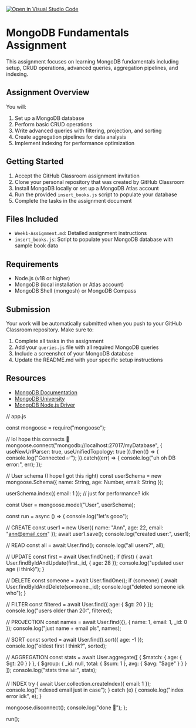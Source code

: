 [![Open in Visual Studio Code](https://classroom.github.com/assets/open-in-vscode-2e0aaae1b6195c2367325f4f02e2d04e9abb55f0b24a779b69b11b9e10269abc.svg)](https://classroom.github.com/online_ide?assignment_repo_id=19956438&assignment_repo_type=AssignmentRepo)
# MongoDB Fundamentals Assignment

This assignment focuses on learning MongoDB fundamentals including setup, CRUD operations, advanced queries, aggregation pipelines, and indexing.

## Assignment Overview

You will:
1. Set up a MongoDB database
2. Perform basic CRUD operations
3. Write advanced queries with filtering, projection, and sorting
4. Create aggregation pipelines for data analysis
5. Implement indexing for performance optimization

## Getting Started

1. Accept the GitHub Classroom assignment invitation
2. Clone your personal repository that was created by GitHub Classroom
3. Install MongoDB locally or set up a MongoDB Atlas account
4. Run the provided `insert_books.js` script to populate your database
5. Complete the tasks in the assignment document

## Files Included

- `Week1-Assignment.md`: Detailed assignment instructions
- `insert_books.js`: Script to populate your MongoDB database with sample book data

## Requirements

- Node.js (v18 or higher)
- MongoDB (local installation or Atlas account)
- MongoDB Shell (mongosh) or MongoDB Compass

## Submission

Your work will be automatically submitted when you push to your GitHub Classroom repository. Make sure to:

1. Complete all tasks in the assignment
2. Add your `queries.js` file with all required MongoDB queries
3. Include a screenshot of your MongoDB database
4. Update the README.md with your specific setup instructions

## Resources

- [MongoDB Documentation](https://docs.mongodb.com/)
- [MongoDB University](https://university.mongodb.com/)
- [MongoDB Node.js Driver](https://mongodb.github.io/node-mongodb-native/)

// app.js

const mongoose = require("mongoose");

// lol hope this connects 🤞
mongoose.connect("mongodb://localhost:27017/myDatabase", {
  useNewUrlParser: true,
  useUnifiedTopology: true
}).then(() => {
  console.log("Connected ✅");
}).catch((err) => {
  console.log("uh oh DB error:", err);
});

// User schema (I hope I got this right)
const userSchema = new mongoose.Schema({
  name: String,
  age: Number,
  email: String
});

userSchema.index({ email: 1 }); // just for performance? idk

const User = mongoose.model("User", userSchema);

const run = async () => {
  console.log("let's gooo");

  // CREATE
  const user1 = new User({
    name: "Ann",
    age: 22,
    email: "ann@email.com"
  });
  await user1.save();
  console.log("created user:", user1);

  // READ
  const all = await User.find();
  console.log("all users?", all);

  // UPDATE
  const first = await User.findOne();
  if (first) {
    await User.findByIdAndUpdate(first._id, { age: 28 });
    console.log("updated user age (i think)");
  }

  // DELETE
  const someone = await User.findOne();
  if (someone) {
    await User.findByIdAndDelete(someone._id);
    console.log("deleted someone idk who");
  }

  // FILTER
  const filtered = await User.find({ age: { $gt: 20 } });
  console.log("users older than 20:", filtered);

  // PROJECTION
  const names = await User.find({}, { name: 1, email: 1, _id: 0 });
  console.log("just name + email pls", names);

  // SORT
  const sorted = await User.find().sort({ age: -1 });
  console.log("oldest first I think?", sorted);

  // AGGREGATION
  const stats = await User.aggregate([
    { $match: { age: { $gt: 20 } } },
    { $group: { _id: null, total: { $sum: 1 }, avg: { $avg: "$age" } } }
  ]);
  console.log("stats time 📊:", stats);

  // INDEX
  try {
    await User.collection.createIndex({ email: 1 });
    console.log("indexed email just in case");
  } catch (e) {
    console.log("index error idk", e);
  }

  mongoose.disconnect();
  console.log("done 🚪");
};

run();
